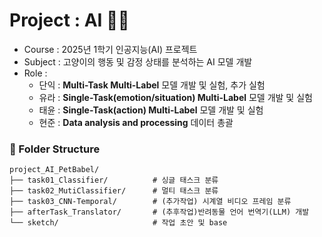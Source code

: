# Project : AI 🐾🐾
- Course : 2025년 1학기 인공지능(AI) 프로젝트  
- Subject : 고양이의 행동 및 감정 상태를 분석하는 AI 모델 개발 
- Role : 
   - 단익 : **Multi-Task Multi-Label** 모델 개발 및 실험, 추가 실험
   - 유라 : **Single-Task(emotion/situation) Multi-Label** 모델 개발 및 실험
   - 태윤 : **Single-Task(action) Multi-Label** 모델 개발 및 실험
   - 현준 : **Data analysis and processing** 데이터 총괄

### 📁 Folder Structure
```
project_AI_PetBabel/      
├── task01_Classifier/          # 싱글 태스크 분류 
├── task02_MutiClassifier/      # 멀티 태스크 분류 
├── task03_CNN-Temporal/        # (추가작업) 시계열 비디오 프레임 분류
├── afterTask_Translator/       # (추후작업)반려동물 언어 번역기(LLM) 개발
└── sketch/                     # 작업 초안 및 base
```
